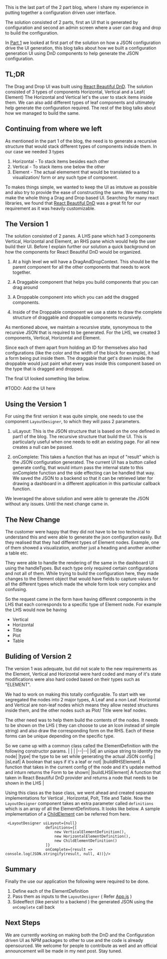 This is the last part of the 2 part blog, where I share my experience in putting together a configuration driven user interface.

The solution consisted of 2 parts, first an UI that is generated by configuration and second an admin screen where a user can drag and drop to build the configuration.

In [Part 1](https://techmusings.dev/buildingAConfigDrivenUiInReactPart1) we looked at first part of the solution on how a JSON configuration drive the UI generation, this blog talks about how we built a configuration generation UI using DnD components to help generate the JSON configuration.

## TL;DR

The Drag and Drop UI was built using [React Beautiful DnD](https://github.com/atlassian/react-beautiful-dnd). The solution consisted of 3 types of components Horizontal, Vertical and a Leaf( Element) The Horizontal and Vertical let's the user to stack items inside them.
We can also add different types of leaf components and ultimately help generate the configuration required. The rest of the blog talks about how we managed to build the same. 


## Continuing from where we left

As mentioned in the part 1 of the blog, the need is to generate a recursive structure that would stack different types of components indside them.  In our case we needed 3 types

1. Horizontal - To stack items besides each other 
2. Vertical - To stack items one below the other
3. Element - The actual elemement that would be translated to a visualization/ form or any such type of component. 

To makes things simple, we wanted to keep the UI as intutuve as possible and also try to provide the ease of constructing the same.
We wanted to make the whole thing a Drag and Drop based UI. Searching for many react libraries, we found that [React Beautiful DnD](https://github.com/atlassian/react-beautiful-dnd) was a great fit for our requirement as it was heavily customizable. 

## The Version 1

The solution consisted of 2 panes. A LHS pane which had 3 components Vertical, Horizontal and Element, an RHS pane which would help the user build their UI. Before I explain further our solution a quick background on how the components for React Beautiful DnD would be organized. 

1. At a high level we will have a DragAndDropContext. This should be the parent component for all the other components that needs to work together. 

2. A Draggable component that helps you build components that you can drag around

3. A Droppable component into which you can add the dragged components. 

4. Inside of the Droppable component we use a state to draw the complete structure of draggable and droppable components recursively.


As mentioned above, we maintain a recursive state, synonymous to the recursive JSON that is required to be generated. For the LHS, we created 3 components, Vertical, Horizontal and Element. 

Since each of them apart from holding an ID for themselves also had confgurations (like the color and the width of the block for example), it had a form being put inside them. The draggable that get's drawn inside the droppable would just paint what every was inside this component based on the type that is dragged and dropped.

The final UI looked something like below. 

#TODO: Add the UI here


## Using the Version 1

For using the first version it was quite simple, one needs to use the component `LayoutDesigner`, to which they will pass 2 parameters. 

1. uiLayout: This is the JSON structure that is based on the one defined in part1 of the blog. The recursive structure that build the UI. This is particularly useful when one needs to edit an existing page. For all new creates a null can be passed. 

2. onComplete: This takes a function that has an input of "result" which is the JSON configuration generated.  The current UI has a button called generate config, that would inturn pass the internal state to this onComplete function and the side effecting can be handled that way. We saved the JSON to a backend so that it can be retrieved later for drawing a dashboard in a different application in this particular callback function.


We leveraged the above solution and were able to generate the JSON without any issues. Until the next change came in.


## The New Change

The customer were happy that they did not have to be too technical to understand this and were able to generate the json configuration easily. But they realised that they had different types of Element nodes. Example, one of them showed a visualization, another just a heading and another another a table etc. 

They were able to handle the rendering of the same in the dashboard UI using the handleTypes. But each type only required certain configurations and not all of them. While trying to build the configuration here, they made changes to the Element object that would have fields to capture values for all the different types which made the whole form look very complex and confusing. 

So the request came in the form have having different components in the LHS that each corresponds to a specific type of Element node. 
For example the LHS would now be having 
* Vertical
* Horizontal
* Title
* Plot
* Table 

## Buliding of Version 2

The version 1 was adequate, but did not scale to the new requirements as the Element, Vertical and Horizontal were hard coded and many of it's state modifications were also hard coded based on their types such as "ELEMENT".

We had to work on making this totally configurable. To start with we segregated the nodes into 2 major types, A Leaf and a non Leaf. 
Horizontal and Vertical are non-leaf nodes which means they allow nested structures inside them, and the other nodes such as Plot/ Title were leaf nodes. 

The other need was to help them build the contents of the nodes. It needs to be shown on the LHS ( they can choose to use an Icon instead of simple string) and also draw the corresponding form on the RHS. Each of these forms can be unique depending on the specific type. 

So we came up with a common class called the ElementDefinition with the following constructor params. 
| | |
|--|--|
|id| an unique string to identify the node|
|type| the type to be set while generating the actual JSON config |
|isLeaf| A boolean that says if it's a leaf or not| 
|buildRHSElement| A function that takes in the current config of the node and it's update method and inturn returns the Form to be shown| 
|buildLHSElement| A function that taken in React Beautiful DnD provider and returns a node that needs to be shown in the LHS |


Using this class as the base class, we went ahead and created separate implementations for Vertical , Horizontal, Polt, Title and Table. 
Now the `LayoutDesigner` component takes an extra parameter called `definitions` which is an array of all the ElementDefinitions. It looks like below.  A sample implementation of a [ChildElement](https://github.com/arunmadhavan-g/multi-level-dnd/blob/master/src/config/ChildElementDefinition.js) can be referred from here. 

```
 <LayoutDesigner uiLayout={null}
                  definitions={[
                      new VerticalElementDefinition(),
                      new HorizontalElementDefinition(),
                      new ChildElementDefinition()
                  ]}
                  onComplete={result => console.log(JSON.stringify(result, null, 4))}/>
```


## Summary

Finally the use our application the following were required to be done. 

1. Define each of the ElementDefinition
2. Pass them as inputs to the `LayoutDesigner` ( Refer [App.js](https://github.com/arunmadhavan-g/multi-level-dnd/blob/master/src/App.js) )
3. Sideeffect (like persist to a backend ) the generated JSON using the `onComplete` call back


## Next Steps

We are currently working on making both the DnD and the Configuration driven UI as NPM packages to other to use and the code is already opensourced. We welcome for people to contribute as well and an official announcement will be made in my next post.  Stay tuned.

